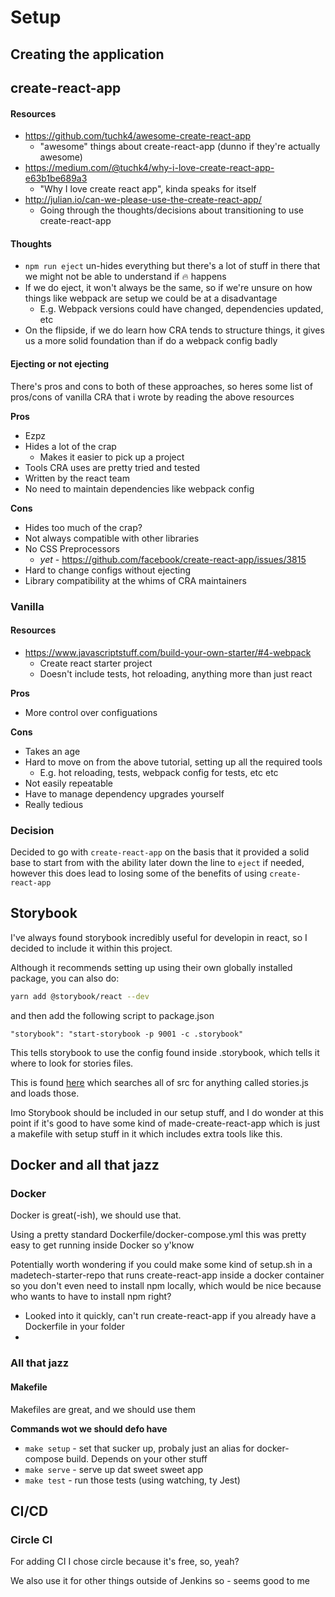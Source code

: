 # Setup

## Creating the application

## create-react-app

#### Resources

- https://github.com/tuchk4/awesome-create-react-app
  - "awesome" things about create-react-app (dunno if they're actually awesome)
- https://medium.com/@tuchk4/why-i-love-create-react-app-e63b1be689a3
  - "Why I love create react app", kinda speaks for itself
- http://julian.io/can-we-please-use-the-create-react-app/
  - Going through the thoughts/decisions about transitioning to use create-react-app

#### Thoughts

- `npm run eject` un-hides everything but there's a lot of stuff in there that we might not be able to understand if :fire: happens
- If we do eject, it won't always be the same, so if we're unsure on how things like webpack are
  setup we could be at a disadvantage
  - E.g. Webpack versions could have changed, dependencies updated, etc
- On the flipside, if we do learn how CRA tends to structure things, it gives us a more
  solid foundation than if do a webpack config badly

#### Ejecting or not ejecting

There's pros and cons to both of these approaches, so heres some list of pros/cons of vanilla CRA
that i wrote by reading the above resources

**Pros**
- Ezpz
- Hides a lot of the crap
  - Makes it easier to pick up a project
- Tools CRA uses are pretty tried and tested
- Written by the react team
- No need to maintain dependencies like webpack config

**Cons**
- Hides too much of the crap?
- Not always compatible with other libraries
- No CSS Preprocessors
  - *yet* - https://github.com/facebook/create-react-app/issues/3815
- Hard to change configs without ejecting
- Library compatibility at the whims of CRA maintainers

### Vanilla

#### Resources

- https://www.javascriptstuff.com/build-your-own-starter/#4-webpack
  - Create react starter project
  - Doesn't include tests, hot reloading, anything more than just react

**Pros**

- More control over configuations

**Cons**

- Takes an age
- Hard to move on from the above tutorial, setting up all the required tools
  - E.g. hot reloading, tests, webpack config for tests, etc etc
- Not easily repeatable
- Have to manage dependency upgrades yourself
- Really tedious

### Decision

Decided to go with `create-react-app` on the basis that it provided a
solid base to start from with the ability later down the line to `eject`
if needed, however this does lead to losing some of the benefits of using `create-react-app`

## Storybook

I've always found storybook incredibly useful for developin in react, so I decided to include it
within this project.

Although it recommends setting up using their own globally installed package, you can also do:

```bash
yarn add @storybook/react --dev
```

and then add the following script to package.json

`"storybook": "start-storybook -p 9001 -c .storybook"`

This tells storybook to use the config found inside .storybook, which tells it where to look for stories files.

This is found [here](../.storybook/config.js) which searches all of src for anything called stories.js
and loads those.

Imo Storybook should be included in our setup stuff, and I do wonder at this point if it's good to have some
kind of made-create-react-app which is just a makefile with setup stuff in it which includes extra tools like
this.

## Docker and all that jazz

### Docker

Docker is great(-ish), we should use that.

Using a pretty standard Dockerfile/docker-compose.yml this was pretty easy to get running inside Docker so y'know

Potentially worth wondering if you could make some kind of setup.sh in a madetech-starter-repo that runs create-react-app
inside a docker container so you don't even need to install npm locally, which would be nice because who wants to have to
install npm right?

- Looked into it quickly, can't run create-react-app if you already have a Dockerfile in your folder
-

### All that jazz

#### Makefile

Makefiles are great, and we should use them

**Commands wot we should defo have**

- `make setup` - set that sucker up, probaly just an alias for docker-compose build.
  Depends on your other stuff
- `make serve` - serve up dat sweet sweet app
- `make test` - run those tests (using watching, ty Jest)

## CI/CD

### Circle CI

For adding CI I chose circle because it's free, so, yeah?

We also use it for other things outside of Jenkins so - seems good to me